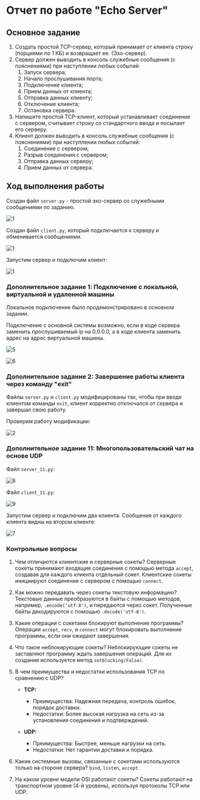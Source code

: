 # Отчет по работе "Echo Server"
## Основное задание

1.  Создать простой TCP-сервер, который принимает от клиента строку
    (порциями по 1 КБ) и возвращает ее. (Эхо-сервер).
2.  Сервер должен выводить в консоль служебные сообщения (с пояснениями)
    при наступлении любых событий:
    1.  Запуск сервера;
    2.  Начало прослушивания порта;
    3.  Подключение клиента;
    4.  Прием данных от клиента;
    5.  Отправка данных клиенту;
    6.  Отключение клиента;
    7.  Остановка сервера.
3.  Напишите простой TCP-клиент, который устанавливает соединение с
    сервером, считывает строку со стандартного ввода и посылает его
    серверу.
4.  Клиент должен выводить в консоль служебные сообщения (с пояснениями)
    при наступлении любых событий:
    1.  Соединение с сервером;
    2.  Разрыв соединения с сервером;
    3.  Отправка данных серверу;
    4.  Прием данных от сервера.
## Ход выполнения работы

Создан файл `server.py` - простой эхо-сервер со служебными сообщениями по заданию.

![1](img/1_im_4.png)

Создан файл `client.py`, который подключается к серверу и обменивается сообщениями.

![1](img/1_im_3.png)

Запустим сервер и подключим клиент:

![1](img/1_im_1.png)

### Дополнительное задание 1: Подключение с локальной, виртуальной и удаленной машины

Локальное подключение было продемонстрировано в основном задании.

Подключение с основной системы возможно, если в коде сервера заменить прослушиваемый ip на 0.0.0.0, а в коде клиента заменить адрес на адрес виртуальной машины.

![5](img/1_im_5.png)

![6](img/1_im_6.png)

### Дополнительное задание 2: Завершение работы клиента через команду "exit"

Файлы `server.py` и `client.py` модифицированы так, чтобы при вводе клиентом команды `exit`, клиент корректно отключался от сервера и завершал свою работу.

 Проверим работу модификации:

![2](img/1_im_2.png)

### Дополнительное задание 11: Многопользовательский чат на основе UDP

Файл `server_11.py`:

![8](img/1_im_8.png)

Файл `client_11.py`:

![9](img/1_im_9.png)

Запустим сервер и подключим два клиента. Сообщения от каждого клиента видны на втором клиенте:

![7](img/1_im_7.png)
### Контрольные вопросы 

1. Чем отличаются клиентские и серверные сокеты?
	Серверные сокеты принимают входящие соединения с помощью метода `accept`, создавая для каждого клиента отдельный сокет. Клиентские сокеты инициируют соединение с сервером с помощью `connect`.
	
2. Как можно передавать через сокеты текстовую информацию?
	Текстовые данные преобразуются в байты с помощью методов, например, `.encode('utf-8')`, и передаются через сокет. Полученные байты декодируются с помощью `.decode('utf-8')`.
	
3. Какие операции с сокетами блокируют выполнение программы?
	Операции `accept`, `recv`, и `connect` могут блокировать выполнение программы, если они ожидают завершения.
	
4. Что такое неблокирующие сокеты?
	Неблокирующие сокеты не заставляют программу ждать завершения операций. Для их создания используется метод `setblocking(False)`.
	
5. В чем преимущества и недостатки использования TCP по сравнению с UDP?
	- **TCP:**
	    - Преимущества: Надежная передача, контроль ошибок, порядок доставки.
	    - Недостатки: Более высокая нагрузка на сеть из-за установления соединения и подтверждений.
	    
	- **UDP:**
	    - Преимущества: Быстрее, меньше нагрузки на сеть.
	    - Недостатки: Нет гарантии доставки и порядка.
	    
6. Какие системные вызовы, связанные с сокетами используются только на стороне сервера?
	`bind`, `listen`, `accept`.
	
7. На каком уровне модели OSI работают сокеты?
	Сокеты работают на транспортном уровне (4-й уровень), используя протоколы TCP или UDP.